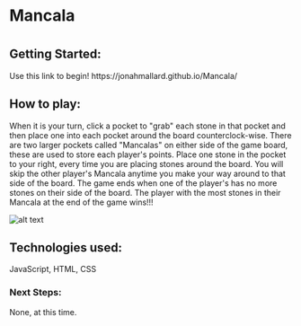 <h1>Mancala<h1> 

<h2>Getting Started:</h2> Use this link to begin! https://jonahmallard.github.io/Mancala/

<h2>How to play: </h2> When it is your turn, click a pocket to "grab" each stone in that pocket and then place one into each pocket around the board counterclock-wise. There are two larger pockets called "Mancalas" on either side of the game board, these are used to store each player's points. Place one stone in the pocket to your right, every time you are placing stones around the board. You will skip the other player's Mancala anytime you make your way around to that side of the board. The game ends when one of the player's has no more stones on their side of the board. The player with the most stones in their Mancala at the end of the game wins!!!

![alt text](https://imgur.com/7Lc1oZZ.png)

<h2>Technologies used: </h2> JavaScript, HTML, CSS

<h3>Next Steps: </h3>None, at this time.